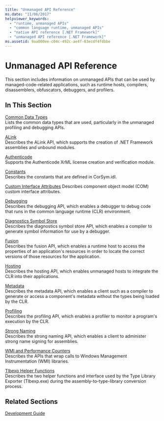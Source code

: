 ```yaml
---
title: "Unmanaged API Reference"
ms.date: "11/06/2017"
helpviewer_keywords: 
  - "runtime, unmanaged APIs"
  - "common language runtime, unmanaged APIs"
  - "native API reference [.NET Framework]"
  - "unmanaged API reference [.NET Framework]"
ms.assetid: 9aa000ee-c04c-492c-ae4f-83ecdf4fdbbe
---
```

# Unmanaged API Reference
This section includes information on unmanaged APIs that can be used by managed-code-related applications, such as runtime hosts, compilers, disassemblers, obfuscators, debuggers, and profilers.  
  
## In This Section  
 [Common Data Types](common-data-types-unmanaged-api-reference.md)  
 Lists the common data types that are used, particularly in the unmanaged profiling and debugging APIs.  
  
 [ALink](./alink/index.md)  
 Describes the ALink API, which supports the creation of .NET Framework assemblies and unbound modules.  
  
 [Authenticode](./authenticode/index.md)  
 Supports the Authenticode XrML license creation and verification module.  
  
 [Constants](constants-unmanaged-api-reference.md)  
 Describes the constants that are defined in CorSym.idl.  
  
 [Custom Interface Attributes](https://docs.microsoft.com/previous-versions/dotnet/netframework-4.0/ms231946(v=vs.100))  
 Describes component object model (COM) custom interface attributes.  
  
 [Debugging](./debugging/index.md)  
 Describes the debugging API, which enables a debugger to debug code that runs in the common language runtime (CLR) environment.  
  
 [Diagnostics Symbol Store](./diagnostics/index.md)  
 Describes the diagnostics symbol store API, which enables a compiler to generate symbol information for use by a debugger.  
  
 [Fusion](./fusion/index.md)  
 Describes the fusion API, which enables a runtime host to access the properties of an application's resources in order to locate the correct versions of those resources for the application.  
  
 [Hosting](./hosting/index.md)  
 Describes the hosting API, which enables unmanaged hosts to integrate the CLR into their applications.  
  
 [Metadata](./metadata/index.md)  
 Describes the metadata API, which enables a client such as a compiler to generate or access a component's metadata without the types being loaded by the CLR.  
  
 [Profiling](./profiling/index.md)  
 Describes the profiling API, which enables a profiler to monitor a program's execution by the CLR.  
  
 [Strong Naming](./strong-naming/index.md)  
 Describes the strong naming API, which enables a client to administer strong name signing for assemblies.  

 [WMI and Performance Counters](wmi/index.md)  
 Describes the APIs that wrap calls to Windows Management Instrumentation (WMI) libraries.
  
 [Tlbexp Helper Functions](./tlbexp/index.md)  
 Describes the two helper functions and interface used by the Type Library Exporter (Tlbexp.exe) during the assembly-to-type-library conversion process.  
  
## Related Sections  
 [Development Guide](../../../docs/framework/development-guide.md)  
